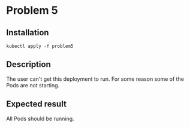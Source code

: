 # Problem 5

## Installation
```
kubectl apply -f problem5
```

## Description

The user can't get this deployment to run. For some reason some of the Pods are not starting.

## Expected result

All Pods should be running.